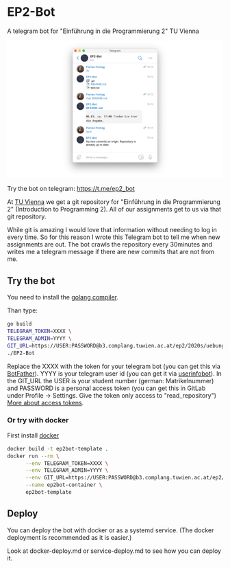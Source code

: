 # EP2-Bot
A telegram bot for "Einführung in die Programmierung 2" TU Vienna

![Screenshot](screenshot.png)

Try the bot on telegram: https://t.me/ep2_bot

At [TU Vienna](https://www.tuwien.at/en/) we get a git repository for "Einführung in die Programmierung 2" (Introduction to Programming 2). 
All of our assignments get to us via that git repository.

While git is amazing I would love that information without needing to log in every time. 
So for this reason I wrote this Telegram bot to tell me when new assignments are out.
The bot crawls the repository every 30minutes and writes me a telegram message if there are new commits that are not
from me.

## Try the bot
You need to install the [golang compiler](https://golang.org/).

Than type:
```bash
go build
TELEGRAM_TOKEN=XXXX \
TELEGRAM_ADMIN=YYYY \
GIT_URL=https://USER:PASSWORD@b3.complang.tuwien.ac.at/ep2/2020s/uebung/USER.git \
./EP2-Bot
```
Replace the XXXX with the token for your telegram bot (you can get this via [BotFather](https://t.me/BotFather)). YYYY is your telegram user id 
(you can get it via [userinfobot](https://t.me/userinfobot)). 
In the GIT_URL the USER is your student number (german: Matrikelnummer) and PASSWORD is a personal access token (you can get this in GitLab under Profile -> Settings.
Give the token only access to "read_repository") [More about access tokens](https://docs.gitlab.com/ee/user/profile/personal_access_tokens.html).

### Or try with docker
First install [docker](https://www.docker.com/)
```bash
docker build -t ep2bot-template .
docker run --rm \
      --env TELEGRAM_TOKEN=XXXX \
      --env TELEGRAM_ADMIN=YYYY \
      --env GIT_URL=https://USER:PASSWORD@b3.complang.tuwien.ac.at/ep2/2020s/uebung/USER.git \
      --name ep2bot-container \
      ep2bot-template 
```

## Deploy 
You can deploy the bot with docker or as a systemd service. (The docker deployment is recommended as it is easier.)

Look at docker-deploy.md or service-deploy.md to see how you can deploy it.